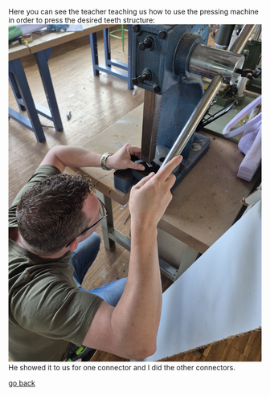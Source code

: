 Here you can see the teacher teaching us how to use the pressing machine in order to press the desired teeth structure:
![pressMachine](images/pressTeaching.jpg)
He showed it to us for one connector and I did the other connectors.

[go back](/doc/PersonalDevelopmentPlan.md)